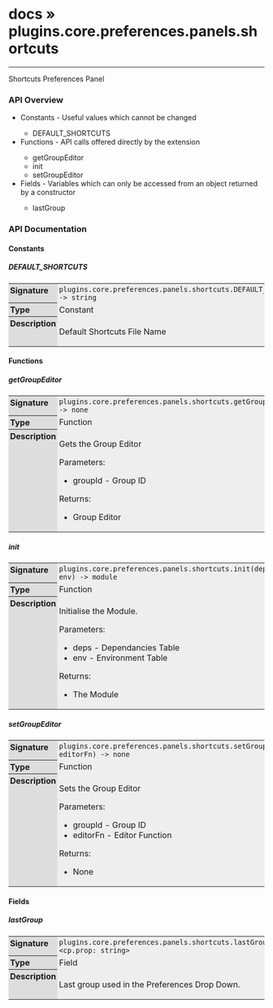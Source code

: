 # [docs](index.md) » plugins.core.preferences.panels.shortcuts
---

Shortcuts Preferences Panel

<style type="text/css">
	a { text-decoration: none; }
	a:hover { text-decoration: underline; }
	th { background-color: #DDDDDD; vertical-align: top; padding: 3px; }
	td { width: 100%; background-color: #EEEEEE; vertical-align: top; padding: 3px; }
	table { width: 100% ; border: 1px solid #0; text-align: left; }
	section > table table td { width: 0; }
</style>
<link rel="stylesheet" href="../../css/docs.css" type="text/css" media="screen" />
<h3>API Overview</h3>
<ul>
<li>Constants - Useful values which cannot be changed</li>
  <ul>
	<li><a href="#DEFAULT_SHORTCUTS">DEFAULT_SHORTCUTS</a></li>
  </ul>
<li>Functions - API calls offered directly by the extension</li>
  <ul>
	<li><a href="#getGroupEditor">getGroupEditor</a></li>
	<li><a href="#init">init</a></li>
	<li><a href="#setGroupEditor">setGroupEditor</a></li>
  </ul>
<li>Fields - Variables which can only be accessed from an object returned by a constructor</li>
  <ul>
	<li><a href="#lastGroup">lastGroup</a></li>
  </ul>
</ul>
<h3>API Documentation</h3>
<h4 class="documentation-section">Constants</h4>
  <section id="DEFAULT_SHORTCUTS">
	<h5><a href="#DEFAULT_SHORTCUTS">DEFAULT_SHORTCUTS</a></h5>
	<table>
	  <tr>
		<th>Signature</th>
		<td><code>plugins.core.preferences.panels.shortcuts.DEFAULT_SHORTCUTS -&gt; string</code></td>
	  </tr>
	  <tr>
		<th>Type</th>
		<td>Constant</td>
	  </tr>
	  <tr>
		<th>Description</th>
		<td><p>Default Shortcuts File Name</p>
</td>
	  </tr>
	</table>
  </section>
<h4 class="documentation-section">Functions</h4>
  <section id="getGroupEditor">
	<h5><a href="#getGroupEditor">getGroupEditor</a></h5>
	<table>
	  <tr>
		<th>Signature</th>
		<td><code>plugins.core.preferences.panels.shortcuts.getGroupEditor(groupId) -&gt; none</code></td>
	  </tr>
	  <tr>
		<th>Type</th>
		<td>Function</td>
	  </tr>
	  <tr>
		<th>Description</th>
		<td><p>Gets the Group Editor</p>
<p>Parameters:</p>
<ul>
<li>groupId - Group ID</li>
</ul>
<p>Returns:</p>
<ul>
<li>Group Editor</li>
</ul>
</td>
	  </tr>
	</table>
  </section>
  <section id="init">
	<h5><a href="#init">init</a></h5>
	<table>
	  <tr>
		<th>Signature</th>
		<td><code>plugins.core.preferences.panels.shortcuts.init(deps, env) -&gt; module</code></td>
	  </tr>
	  <tr>
		<th>Type</th>
		<td>Function</td>
	  </tr>
	  <tr>
		<th>Description</th>
		<td><p>Initialise the Module.</p>
<p>Parameters:</p>
<ul>
<li>deps - Dependancies Table</li>
<li>env - Environment Table</li>
</ul>
<p>Returns:</p>
<ul>
<li>The Module</li>
</ul>
</td>
	  </tr>
	</table>
  </section>
  <section id="setGroupEditor">
	<h5><a href="#setGroupEditor">setGroupEditor</a></h5>
	<table>
	  <tr>
		<th>Signature</th>
		<td><code>plugins.core.preferences.panels.shortcuts.setGroupEditor(groupId, editorFn) -&gt; none</code></td>
	  </tr>
	  <tr>
		<th>Type</th>
		<td>Function</td>
	  </tr>
	  <tr>
		<th>Description</th>
		<td><p>Sets the Group Editor</p>
<p>Parameters:</p>
<ul>
<li>groupId - Group ID</li>
<li>editorFn - Editor Function</li>
</ul>
<p>Returns:</p>
<ul>
<li>None</li>
</ul>
</td>
	  </tr>
	</table>
  </section>
<h4 class="documentation-section">Fields</h4>
  <section id="lastGroup">
	<h5><a href="#lastGroup">lastGroup</a></h5>
	<table>
	  <tr>
		<th>Signature</th>
		<td><code>plugins.core.preferences.panels.shortcuts.lastGroup &lt;cp.prop: string&gt;</code></td>
	  </tr>
	  <tr>
		<th>Type</th>
		<td>Field</td>
	  </tr>
	  <tr>
		<th>Description</th>
		<td><p>Last group used in the Preferences Drop Down.</p>
</td>
	  </tr>
	</table>
  </section>
